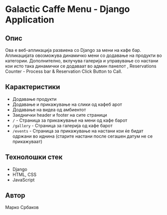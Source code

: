 # Galactic Caffe Menu - Django Application

## Опис
Ова е веб-апликација развиена со Django за мени на кафе бар. Апликацијата овозможува динамичко мени со додавање на продукти во категории. Дополнително, вклучува галерија и управување со настани кои исто така динамички се додаваат во админ панелот , Reservations Counter - Process bar & Reservation Click Button to Call.

## Карактеристики
- Додавање продукти
- Додавање и прикажување на слики од кафеб арот
- Додавање на видеа од амбиентот
- Заеднички header и footer на сите страници
- `/` - Страница за прикажување на мени од кафе барот
- `/gallery` - Страница за галерија од кафе барот
- `/events` - Страница за прикажување на настани кои ќе бидат одржани во иднина (старите настани после сегашен датум не се прикажуваат)

## Технолошки стек
- Django
- HTML, CSS 
- JavaScript

## Автор
Марко Србаков

